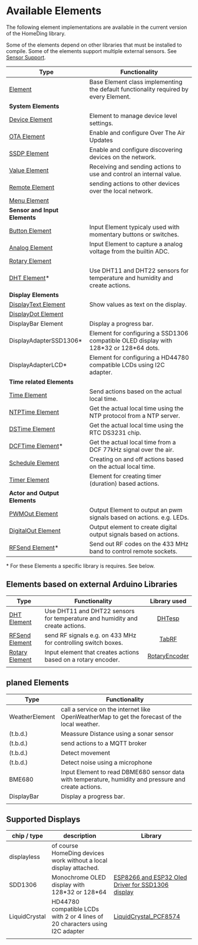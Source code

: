 # Available Elements

The following element implementations are available in the current version of the HomeDing library.

Some of the elements depend on other libraries that must be installed to compile.
Some of the elements support multiple external sensors. See [Sensor Support](sensorsupport).

| Type                                      | Functionality                                                                           |
| ----------------------------------------- | --------------------------------------------------------------------------------------- |
| [Element](ElementClass)                   | Base Element class implementing the default functionality required by every Element.    |
| **System Elements**                       |
| [Device Element](deviceelement)           | Element to manage device level settings.                                                |
| [OTA Element](otaelement)                 | Enable and configure Over The Air Updates                                               |
| [SSDP Element](ssdpelement)               | Enable and configure discovering devices on the network.                                |
| [Value Element](ValueElement)             | Receiving and sending actions to use and control an internal value.                     |
| [Remote Element](remoteelement)           | sending actions to other devices over the local network.                                |
| [Menu Element](MenuElement)               |                                                                                         |
| **Sensor and Input Elements**             |                                                                                         |
| [Button Element](ButtonElement)           | Input Element typicaly used with momentary buttons or switches.                         |
| [Analog Element](analogelement)           | Input Element to capture a analog voltage from the builtin ADC.                         |
| [Rotary Element](rotaryelement)           |                                                                                         |
| [DHT Element](DHTElement)*                | Use DHT11 and DHT22 sensors for temperature and humidity and create actions.            |
| **Display Elements**                      |                                                                                         |
| [DisplayText Element](displaytextelement) | Show values as text on the display.                                                     |
| [DisplayDot Element](displaydotelement)   |                                                                                         |
| DisplayBar Element                        | Display a progress bar.                                                                 |
| DisplayAdapterSSD1306*                    | Element for configuring a SSD1306 compatible OLED display with 128\*32 or 128\*64 dots. |
| DisplayAdapterLCD*                        | Element for configuring a HD44780 compatible LCDs using I2C adapter.                    |
| **Time related Elements**                 |                                                                                         |
| [Time Element](timeelement)               | Send actions based on the actual local time.                                            |
| [NTPTime Element](ntptimeelement)         | Get the actual local time using the NTP protocol from a NTP server.                     |
| [DSTime Element](ntptimeelement)          | Get the actual local time using the RTC DS3231 chip.                                    |
| [DCFTime Element](dcftimeelement)*        | Get the actual local time from a DCF 77kHz signal over the air.                         |
| [Schedule Element](ScheduleElement)       | Creating on and off actions based on the actual local time.                             |
| [Timer Element](timerelement)             | Element for creating timer (duration) based actions.                                    |
| **Actor and Output Elements**             |                                                                                         |
| [PWMOut Element](PWMOutElement)           | Output Element to output an pwm signals based on actions. e.g. LEDs.                    |
| [DigitalOut Element](digitaloutelement)   | Output element to create digital output signals based on actions.                       |
| [RFSend Element](rfsendelement)*          | Send out RF codes on the 433 MHz band to control remote sockets.                        |

\* For these Elements a specific library is requires. See below.

## Elements based on external Arduino Libraries

| Type                            | Functionality                                                                |  Library used   |
| ------------------------------- | ---------------------------------------------------------------------------- | :-------------: |
| [DHT Element](DHTElement)       | Use DHT11 and DHT22 sensors for temperature and humidity and create actions. |    [DHTesp]     |
| [RFSend Element](rfsendelement) | send RF signals e.g. on 433 MHz for controlling switch boxes.                |     [TabRF]     |
| [Rotary Element](rotaryelement) | Input element that creates actions based on a rotary encoder.                | [RotaryEncoder] |
|                                 |

[DHTesp]: https://github.com/beegee-tokyo/DHTesp "DHT library for ESP boards."
[TabRF]: https://github.com/mathertel/tabrf "Table driven RF library"
[RotaryEncoder]: http://www.mathertel.de/Arduino/RotaryEncoderLibrary.aspx "A library for using a rotary encoder as an input."

## planed Elements

| Type           | Functionality                                                                                         |
| -------------- | ----------------------------------------------------------------------------------------------------- |
| WeatherElement | call a service on the internet like OpenWeatherMap to get the forecast of the local weather.          |
| (t.b.d.)       | Meassure Distance using a sonar sensor                                                                |
| (t.b.d.)       | send actions to a MQTT broker                                                                         |
| (t.b.d.)       | Detect movement                                                                                       |
| (t.b.d.)       | Detect noise using a microphone                                                                       |
| BME680         | Input Element to read DBME680 sensor data with temperature, humidity and pressure and create actions. |
| DisplayBar     | Display a progress bar.                                                                               |
|                |

## Supported Displays

| chip / type   | description                                                                  | Library                                             |
| ------------- | ---------------------------------------------------------------------------- | --------------------------------------------------- |
| displayless   | of course HomeDing devices work without a local display attached.            |                                                     |
| SDD1306       | Monochrome OLED display with 128\*32 or 128\*64                              | [ESP8266 and ESP32 Oled Driver for SSD1306 display] |
| LiquidCrystal | HD44780 compatible LCDs with 2 or 4 lines of 20 characters using I2C adapter | [LiquidCrystal_PCF8574]                             |
|               |

[ESP8266 and ESP32 Oled Driver for SSD1306 display]: ()
[LiquidCrystal_PCF8574]: (https://www.mathertel.de/arduino/LiquidCrystal_PCF8574.aspx)